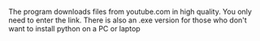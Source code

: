 The program downloads files from youtube.com in high quality.
You only need to enter the link.
There is also an .exe version for those who don't want to install python on a PC or laptop 
